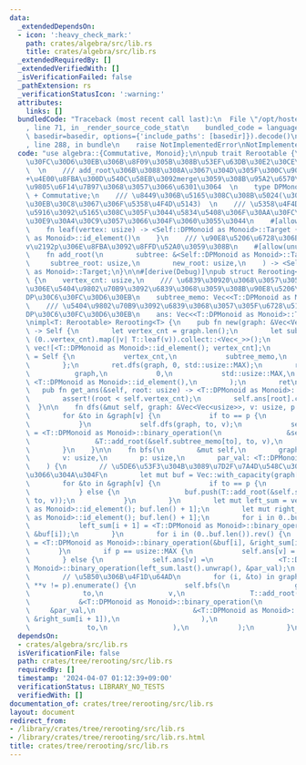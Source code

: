 ```yaml
---
data:
  _extendedDependsOn:
  - icon: ':heavy_check_mark:'
    path: crates/algebra/src/lib.rs
    title: crates/algebra/src/lib.rs
  _extendedRequiredBy: []
  _extendedVerifiedWith: []
  _isVerificationFailed: false
  _pathExtension: rs
  _verificationStatusIcon: ':warning:'
  attributes:
    links: []
  bundledCode: "Traceback (most recent call last):\n  File \"/opt/hostedtoolcache/Python/3.10.14/x64/lib/python3.10/site-packages/onlinejudge_verify/documentation/build.py\"\
    , line 71, in _render_source_code_stat\n    bundled_code = language.bundle(stat.path,\
    \ basedir=basedir, options={'include_paths': [basedir]}).decode()\n  File \"/opt/hostedtoolcache/Python/3.10.14/x64/lib/python3.10/site-packages/onlinejudge_verify/languages/rust.py\"\
    , line 288, in bundle\n    raise NotImplementedError\nNotImplementedError\n"
  code: "use algebra::{Commutative, Monoid};\n\npub trait Rerootable {\n    /// DP\u30C6\
    \u30FC\u30D6\u30EB\u306B\u8F09\u305B\u308B\u53EF\u63DB\u30E2\u30CE\u30A4\u30C9\
    \  \n    /// add_root\u306B\u3088\u308A\u3067\u304D\u305F\u300C\u90E8\u5206\u6728\
    +\u4E00\u8FBA\u300D\u540C\u58EB\u3092merge\u3059\u308B\u95A2\u6570\u3092\u4E8C\
    \u9805\u6F14\u7B97\u3068\u3057\u3066\u6301\u3064  \n    type DPMonoid: Monoid\
    \ + Commutative;\n    /// \u8449\u306B\u5165\u308C\u308B\u5024(\u30C7\u30D5\u30A9\
    \u30EB\u30C8\u3067\u306F\u5358\u4F4D\u5143)  \n    /// \u5358\u4F4D\u5143\u4EE5\
    \u5916\u3092\u5165\u308C\u305F\u3044\u5834\u5408\u306F\u30AA\u30FC\u30D0\u30FC\
    \u30E9\u30A4\u30C9\u3057\u3066\u304F\u3060\u3055\u3044\n    #[allow(unused_variables)]\n\
    \    fn leaf(vertex: usize) -> <Self::DPMonoid as Monoid>::Target {\n        <Self::DPMonoid\
    \ as Monoid>::id_element()\n    }\n    /// \u90E8\u5206\u6728\u306B\u9802\u70B9\
    v\u2192p\u306E\u8FBA\u3092\u8FFD\u52A0\u3059\u308B\n    #[allow(unused_variables)]\n\
    \    fn add_root(\n        subtree: &<Self::DPMonoid as Monoid>::Target,\n   \
    \     subtree_root: usize,\n        new_root: usize,\n    ) -> <Self::DPMonoid\
    \ as Monoid>::Target;\n}\n\n#[derive(Debug)]\npub struct Rerooting<T: Rerootable>\
    \ {\n    vertex_cnt: usize,\n    /// \u6839\u30920\u3068\u3057\u305F\u5834\u5408\
    \u306E\u5404\u9802\u70B9\u3092\u6839\u3068\u3059\u308B\u90E8\u5206\u6728\u306E\
    DP\u30C6\u30FC\u30D6\u30EB\n    subtree_memo: Vec<<T::DPMonoid as Monoid>::Target>,\n\
    \    /// \u5404\u9802\u70B9\u3092\u6839\u3068\u3057\u305F\u6728\u5168\u4F53\u306E\
    DP\u30C6\u30FC\u30D6\u30EB\n    ans: Vec<<T::DPMonoid as Monoid>::Target>,\n}\n\
    \nimpl<T: Rerootable> Rerooting<T> {\n    pub fn new(graph: &Vec<Vec<usize>>)\
    \ -> Self {\n        let vertex_cnt = graph.len();\n        let subtree_memo =\
    \ (0..vertex_cnt).map(|v| T::leaf(v)).collect::<Vec<_>>();\n        let ans =\
    \ vec![<T::DPMonoid as Monoid>::id_element(); vertex_cnt];\n        let mut ret\
    \ = Self {\n            vertex_cnt,\n            subtree_memo,\n            ans,\n\
    \        };\n        ret.dfs(graph, 0, std::usize::MAX);\n        ret.bfs(\n \
    \           graph,\n            0,\n            std::usize::MAX,\n           \
    \ <T::DPMonoid as Monoid>::id_element(),\n        );\n        ret\n    }\n\n \
    \   pub fn get_ans(&self, root: usize) -> <T::DPMonoid as Monoid>::Target {\n\
    \        assert!(root < self.vertex_cnt);\n        self.ans[root].clone()\n  \
    \  }\n\n    fn dfs(&mut self, graph: &Vec<Vec<usize>>, v: usize, p: usize) {\n\
    \        for &to in &graph[v] {\n            if to == p {\n                continue;\n\
    \            }\n            self.dfs(graph, to, v);\n            self.subtree_memo[v]\
    \ = <T::DPMonoid as Monoid>::binary_operation(\n                &self.subtree_memo[v],\n\
    \                &T::add_root(&self.subtree_memo[to], to, v),\n            );\n\
    \        }\n    }\n\n    fn bfs(\n        &mut self,\n        graph: &Vec<Vec<usize>>,\n\
    \        v: usize,\n        p: usize,\n        par_val: <T::DPMonoid as Monoid>::Target,\n\
    \    ) {\n        // \u5DE6\u53F3\u304B\u3089\u7D2F\u7A4D\u548C\u3092\u53D6\u3063\
    \u3066\u304A\u304F\n        let mut buf = Vec::with_capacity(graph[v].len());\n\
    \        for &to in &graph[v] {\n            if to == p {\n                continue;\n\
    \            } else {\n                buf.push(T::add_root(&self.subtree_memo[to],\
    \ to, v));\n            }\n        }\n        let mut left_sum = vec![<T::DPMonoid\
    \ as Monoid>::id_element(); buf.len() + 1];\n        let mut right_sum = vec![<T::DPMonoid\
    \ as Monoid>::id_element(); buf.len() + 1];\n        for i in 0..buf.len() {\n\
    \            left_sum[i + 1] = <T::DPMonoid as Monoid>::binary_operation(&left_sum[i],\
    \ &buf[i]);\n        }\n        for i in (0..buf.len()).rev() {\n            right_sum[i]\
    \ = <T::DPMonoid as Monoid>::binary_operation(&buf[i], &right_sum[i + 1]);\n \
    \       }\n        if p == usize::MAX {\n            self.ans[v] = left_sum.last().unwrap().clone();\n\
    \        } else {\n            self.ans[v] =\n                <T::DPMonoid as\
    \ Monoid>::binary_operation(left_sum.last().unwrap(), &par_val);\n        }\n\n\
    \        // \u5B50\u306B\u4F1D\u64AD\n        for (i, &to) in graph[v].iter().filter(|v|\
    \ **v != p).enumerate() {\n            self.bfs(\n                graph,\n   \
    \             to,\n                v,\n                T::add_root(\n        \
    \            &<T::DPMonoid as Monoid>::binary_operation(\n                   \
    \     &par_val,\n                        &<T::DPMonoid as Monoid>::binary_operation(&left_sum[i],\
    \ &right_sum[i + 1]),\n                    ),\n                    v,\n      \
    \              to,\n                ),\n            );\n        }\n    }\n}\n"
  dependsOn:
  - crates/algebra/src/lib.rs
  isVerificationFile: false
  path: crates/tree/rerooting/src/lib.rs
  requiredBy: []
  timestamp: '2024-04-07 01:12:39+09:00'
  verificationStatus: LIBRARY_NO_TESTS
  verifiedWith: []
documentation_of: crates/tree/rerooting/src/lib.rs
layout: document
redirect_from:
- /library/crates/tree/rerooting/src/lib.rs
- /library/crates/tree/rerooting/src/lib.rs.html
title: crates/tree/rerooting/src/lib.rs
---
```

